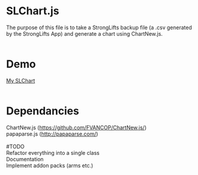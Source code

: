 # SLChart.js<br>
The purpose of this file is to take a StrongLifts backup file (a .csv generated by the StrongLifts App) and generate a chart using ChartNew.js.<br>
<br>
# Demo
[My SLChart](http://zachtoogood.com/files/SLChart/index.html)<br>
<br>
# Dependancies<br>
ChartNew.js (https://github.com/FVANCOP/ChartNew.js/)<br>
papaparse.js (http://papaparse.com/)<br>
<br>
#TODO<br>
Refactor everything into a single class<br>
Documentation<br>
Implement addon packs (arms etc.)<br>
<br>
